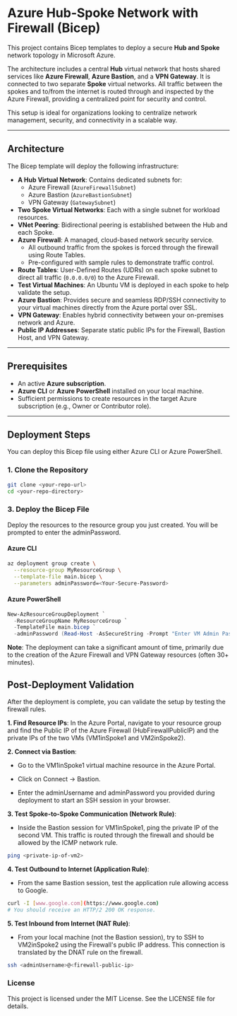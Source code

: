 # Azure Hub-Spoke Network with Firewall (Bicep)

This project contains Bicep templates to deploy a secure **Hub and Spoke** network topology in Microsoft Azure.

The architecture includes a central **Hub** virtual network that hosts shared services like **Azure Firewall**, **Azure Bastion**, and a **VPN Gateway**. It is connected to two separate **Spoke** virtual networks. All traffic between the spokes and to/from the internet is routed through and inspected by the Azure Firewall, providing a centralized point for security and control.

This setup is ideal for organizations looking to centralize network management, security, and connectivity in a scalable way.

***

## Architecture

The Bicep template will deploy the following infrastructure:

* **A Hub Virtual Network**: Contains dedicated subnets for:
    * Azure Firewall (`AzureFirewallSubnet`)
    * Azure Bastion (`AzureBastionSubnet`)
    * VPN Gateway (`GatewaySubnet`)
* **Two Spoke Virtual Networks**: Each with a single subnet for workload resources.
* **VNet Peering**: Bidirectional peering is established between the Hub and each Spoke.
* **Azure Firewall**: A managed, cloud-based network security service.
    * All outbound traffic from the spokes is forced through the firewall using Route Tables.
    * Pre-configured with sample rules to demonstrate traffic control.
* **Route Tables**: User-Defined Routes (UDRs) on each spoke subnet to direct all traffic (`0.0.0.0/0`) to the Azure Firewall.
* **Test Virtual Machines**: An Ubuntu VM is deployed in each spoke to help validate the setup.
* **Azure Bastion**: Provides secure and seamless RDP/SSH connectivity to your virtual machines directly from the Azure portal over SSL.
* **VPN Gateway**: Enables hybrid connectivity between your on-premises network and Azure.
* **Public IP Addresses**: Separate static public IPs for the Firewall, Bastion Host, and VPN Gateway.

***

## Prerequisites

* An active **Azure subscription**.
* **Azure CLI** or **Azure PowerShell** installed on your local machine.
* Sufficient permissions to create resources in the target Azure subscription (e.g., Owner or Contributor role).

***


## Deployment Steps

You can deploy this Bicep file using either Azure CLI or Azure PowerShell.

### 1. Clone the Repository

```sh
git clone <your-repo-url>
cd <your-repo-directory>
```

### 3. Deploy the Bicep File
Deploy the resources to the resource group you just created. You will be prompted to enter the adminPassword.

#### Azure CLI


```Bash
az deployment group create \
  --resource-group MyResourceGroup \
  --template-file main.bicep \
  --parameters adminPassword=<Your-Secure-Password>
```

#### Azure PowerShell

```PowerShell
New-AzResourceGroupDeployment `
  -ResourceGroupName MyResourceGroup `
  -TemplateFile main.bicep `
  -adminPassword (Read-Host -AsSecureString -Prompt "Enter VM Admin Password")
```
**Note**: The deployment can take a significant amount of time, primarily due to the creation of the Azure Firewall and VPN Gateway resources (often 30+ minutes).

## Post-Deployment Validation
After the deployment is complete, you can validate the setup by testing the firewall rules.

**1. Find Resource IPs**: In the Azure Portal, navigate to your resource group and find the Public IP of the Azure Firewall (HubFirewallPublicIP) and the private IPs of the two VMs (VM1inSpoke1 and VM2inSpoke2).

**2. Connect via Bastion**:

* Go to the VM1inSpoke1 virtual machine resource in the Azure Portal.

* Click on Connect -> Bastion.

* Enter the adminUsername and adminPassword you provided during deployment to start an SSH session in your browser.

**3. Test Spoke-to-Spoke Communication (Network Rule)**:

* Inside the Bastion session for VM1inSpoke1, ping the private IP of the second VM. This traffic is routed through the firewall and should be allowed by the ICMP network rule.


```Bash
ping <private-ip-of-vm2>
```

**4. Test Outbound to Internet (Application Rule)**:

* From the same Bastion session, test the application rule allowing access to Google.


```Bash
curl -I [www.google.com](https://www.google.com)
# You should receive an HTTP/2 200 OK response.
```
**5. Test Inbound from Internet (NAT Rule)**:

* From your local machine (not the Bastion session), try to SSH to VM2inSpoke2 using the Firewall's public IP address. This connection is translated by the DNAT rule on the firewall.


```Bash
ssh <adminUsername>@<firewall-public-ip>
```
### License
This project is licensed under the MIT License. See the LICENSE file for details.